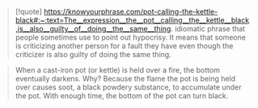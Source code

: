 > [!quote] https://knowyourphrase.com/pot-calling-the-kettle-black#:~:text=The__expression__the__pot__calling__the__kettle__black,is__also__guilty__of__doing__the__same__thing.
>  idiomatic phrase that people sometimes use to point out hypocrisy. It means that someone is criticizing another person for a fault they have even though the criticizer is also guilty of doing the same thing.

> When a cast-iron pot (or kettle) is held over a fire, the bottom eventually darkens. Why? Because the flame the pot is being held over causes soot, a black powdery substance, to accumulate under the pot. With enough time, the bottom of the pot can turn black.